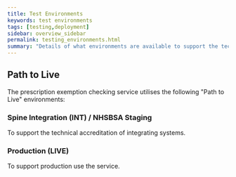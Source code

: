 ```yaml
---
title: Test Environments
keywords: test environments
tags: [testing,deployment]
sidebar: overview_sidebar
permalink: testing_environments.html
summary: "Details of what environments are available to support the technical accreditation and solution assurance process"
---
```


## Path to Live ##

The prescription exemption checking service utilises the following "Path to Live" environments:

### Spine Integration (INT) / NHSBSA Staging ###

To support the technical accreditation of integrating systems.

### Production (LIVE) ###

To support production use the service.
